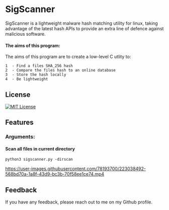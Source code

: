 # SigScanner
SigScanner is a lightweight malware hash matching utility for linux, taking advantage of the latest hash APIs to provide an extra line of defence against malicious software. 

#### The aims of this program:

The aims of this program are to create a low-level C utlity to:

    1  - Find a files SHA_256 hash
    2  - Compare the files hash to an online database
    3  - Store the hash locally
    4  - Be lightweight

## License

[![MIT License](https://img.shields.io/badge/License-MIT-green.svg)](https://choosealicense.com/licenses/mit/)

## Features

### Arguments:

#### Scan all files in current directory

```python3 sigscanner.py -dirscan```


https://user-images.githubusercontent.com/78193700/223038492-568bd70a-1a8f-43d9-bc3b-70f58ee1ce74.mp4






## Feedback

If you have any feedback, please reach out to me on my Github profile.

